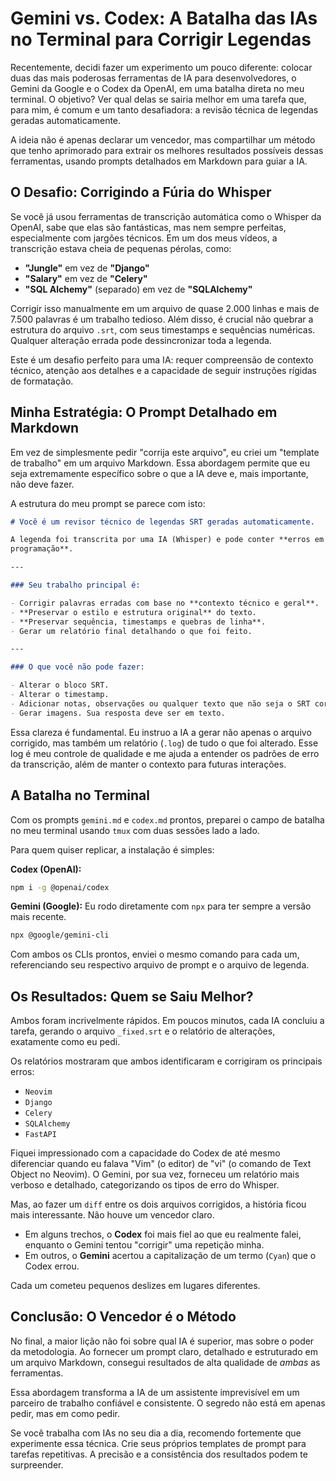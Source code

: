 # Gemini vs. Codex: A Batalha das IAs no Terminal para Corrigir Legendas

Recentemente, decidi fazer um experimento um pouco diferente: colocar duas das mais poderosas
ferramentas de IA para desenvolvedores, o Gemini da Google e o Codex da OpenAI, em uma batalha
direta no meu terminal. O objetivo? Ver qual delas se sairia melhor em uma tarefa que, para mim, é
comum e um tanto desafiadora: a revisão técnica de legendas geradas automaticamente.

A ideia não é apenas declarar um vencedor, mas compartilhar um método que tenho aprimorado para
extrair os melhores resultados possíveis dessas ferramentas, usando prompts detalhados em Markdown
para guiar a IA.

## O Desafio: Corrigindo a Fúria do Whisper

Se você já usou ferramentas de transcrição automática como o Whisper da OpenAI, sabe que elas são
fantásticas, mas nem sempre perfeitas, especialmente com jargões técnicos. Em um dos meus vídeos,
a transcrição estava cheia de pequenas pérolas, como:

- **"Jungle"** em vez de **"Django"**
- **"Salary"** em vez de **"Celery"**
- **"SQL Alchemy"** (separado) em vez de **"SQLAlchemy"**

Corrigir isso manualmente em um arquivo de quase 2.000 linhas e mais de 7.500 palavras é um
trabalho tedioso. Além disso, é crucial não quebrar a estrutura do arquivo `.srt`, com seus
timestamps e sequências numéricas. Qualquer alteração errada pode dessincronizar toda a legenda.

Este é um desafio perfeito para uma IA: requer compreensão de contexto técnico, atenção aos
detalhes e a capacidade de seguir instruções rígidas de formatação.

## Minha Estratégia: O Prompt Detalhado em Markdown

Em vez de simplesmente pedir "corrija este arquivo", eu criei um "template de trabalho" em um
arquivo Markdown. Essa abordagem permite que eu seja extremamente específico sobre o que a IA deve
e, mais importante, não deve fazer.

A estrutura do meu prompt se parece com isto:

```markdown
# Você é um revisor técnico de legendas SRT geradas automaticamente.

A legenda foi transcrita por uma IA (Whisper) e pode conter **erros em termos técnicos de
programação**.

---

### Seu trabalho principal é:

- Corrigir palavras erradas com base no **contexto técnico e geral**.
- **Preservar o estilo e estrutura original** do texto.
- **Preservar sequência, timestamps e quebras de linha**.
- Gerar um relatório final detalhando o que foi feito.

---

### O que você não pode fazer:

- Alterar o bloco SRT.
- Alterar o timestamp.
- Adicionar notas, observações ou qualquer texto que não seja o SRT corrigido.
- Gerar imagens. Sua resposta deve ser em texto.
```

Essa clareza é fundamental. Eu instruo a IA a gerar não apenas o arquivo corrigido, mas também um
relatório (`.log`) de tudo o que foi alterado. Esse log é meu controle de qualidade e me ajuda a
entender os padrões de erro da transcrição, além de manter o contexto para futuras interações.

## A Batalha no Terminal

Com os prompts `gemini.md` e `codex.md` prontos, preparei o campo de batalha no meu terminal
usando `tmux` com duas sessões lado a lado.

Para quem quiser replicar, a instalação é simples:

**Codex (OpenAI):**

```bash
npm i -g @openai/codex
```

**Gemini (Google):** Eu rodo diretamente com `npx` para ter sempre a versão mais recente.

```bash
npx @google/gemini-cli
```

Com ambos os CLIs prontos, enviei o mesmo comando para cada um, referenciando seu respectivo
arquivo de prompt e o arquivo de legenda.

## Os Resultados: Quem se Saiu Melhor?

Ambos foram incrivelmente rápidos. Em poucos minutos, cada IA concluiu a tarefa, gerando o arquivo
`_fixed.srt` e o relatório de alterações, exatamente como eu pedi.

Os relatórios mostraram que ambos identificaram e corrigiram os principais erros:

- `Neovim`
- `Django`
- `Celery`
- `SQLAlchemy`
- `FastAPI`

Fiquei impressionado com a capacidade do Codex de até mesmo diferenciar quando eu falava "Vim" (o
editor) de "vi" (o comando de Text Object no Neovim). O Gemini, por sua vez, forneceu um relatório
mais verboso e detalhado, categorizando os tipos de erro do Whisper.

Mas, ao fazer um `diff` entre os dois arquivos corrigidos, a história ficou mais interessante. Não
houve um vencedor claro.

- Em alguns trechos, o **Codex** foi mais fiel ao que eu realmente falei, enquanto o Gemini tentou
  "corrigir" uma repetição minha.
- Em outros, o **Gemini** acertou a capitalização de um termo (`Cyan`) que o Codex errou.

Cada um cometeu pequenos deslizes em lugares diferentes.

## Conclusão: O Vencedor é o Método

No final, a maior lição não foi sobre qual IA é superior, mas sobre o poder da metodologia. Ao
fornecer um prompt claro, detalhado e estruturado em um arquivo Markdown, consegui resultados de
alta qualidade de _ambas_ as ferramentas.

Essa abordagem transforma a IA de um assistente imprevisível em um parceiro de trabalho confiável
e consistente. O segredo não está em apenas pedir, mas em como pedir.

Se você trabalha com IAs no seu dia a dia, recomendo fortemente que experimente essa técnica. Crie
seus próprios templates de prompt para tarefas repetitivas. A precisão e a consistência dos
resultados podem te surpreender.
